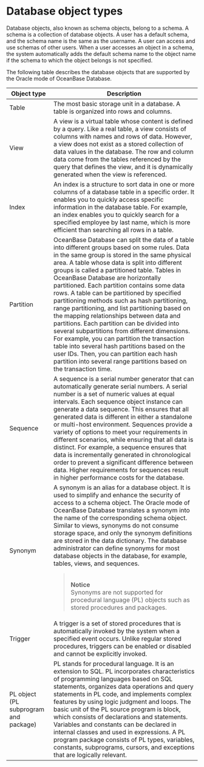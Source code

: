 # Database object types

Database objects, also known as schema objects, belong to a schema. A schema is a collection of database objects. A user has a default schema, and the schema name is the same as the username. A user can access and use schemas of other users. When a user accesses an object in a schema, the system automatically adds the default schema name to the object name if the schema to which the object belongs is not specified.

The following table describes the database objects that are supported by the Oracle mode of OceanBase Database.


| Object type | Description |
|-----------------|-------------|
| Table | The most basic storage unit in a database. A table is organized into rows and columns.  |
| View | A view is a virtual table whose content is defined by a query. Like a real table, a view consists of columns with names and rows of data. However, a view does not exist as a stored collection of data values in the database. The row and column data come from the tables referenced by the query that defines the view, and it is dynamically generated when the view is referenced.  |
| Index | An index is a structure to sort data in one or more columns of a database table in a specific order. It enables you to quickly access specific information in the database table.  For example, an index enables you to quickly search for a specified employee by last name, which is more efficient than searching all rows in a table.  |
| Partition | OceanBase Database can split the data of a table into different groups based on some rules. Data in the same group is stored in the same physical area. A table whose data is split into different groups is called a partitioned table.  Tables in OceanBase Database are horizontally partitioned. Each partition contains some data rows. A table can be partitioned by specified partitioning methods such as hash partitioning, range partitioning, and list partitioning based on the mapping relationships between data and partitions.  Each partition can be divided into several subpartitions from different dimensions. For example, you can partition the transaction table into several hash partitions based on the user IDs. Then, you can partition each hash partition into several range partitions based on the transaction time.  |
| Sequence | A sequence is a serial number generator that can automatically generate serial numbers. A serial number is a set of numeric values at equal intervals.  Each sequence object instance can generate a data sequence. This ensures that all generated data is different in either a standalone or multi-host environment. Sequences provide a variety of options to meet your requirements in different scenarios, while ensuring that all data is distinct. For example, a sequence ensures that data is incrementally generated in chronological order to prevent a significant difference between data.  Higher requirements for sequences result in higher performance costs for the database.  |
| Synonym | A synonym is an alias for a database object. It is used to simplify and enhance the security of access to a schema object. The Oracle mode of OceanBase Database translates a synonym into the name of the corresponding schema object. Similar to views, synonyms do not consume storage space, and only the synonym definitions are stored in the data dictionary. The database administrator can define synonyms for most database objects in the database, for example, tables, views, and sequences.  <blockquote><br>**Notice** <br>Synonyms are not supported for procedural language (PL) objects such as stored procedures and packages.</blockquote>  |
| Trigger | A trigger is a set of stored procedures that is automatically invoked by the system when a specified event occurs. Unlike regular stored procedures, triggers can be enabled or disabled and cannot be explicitly invoked. |
| PL object (PL subprogram and package) | PL stands for procedural language. It is an extension to SQL. PL incorporates characteristics of programming languages based on SQL statements, organizes data operations and query statements in PL code, and implements complex features by using logic judgment and loops.  The basic unit of the PL source program is block, which consists of declarations and statements. Variables and constants can be declared in internal classes and used in expressions. A PL program package consists of PL types, variables, constants, subprograms, cursors, and exceptions that are logically relevant.


